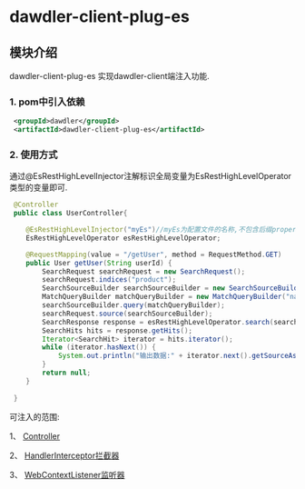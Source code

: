 # dawdler-client-plug-es

## 模块介绍

dawdler-client-plug-es 实现dawdler-client端注入功能.

### 1. pom中引入依赖

```xml
 <groupId>dawdler</groupId>
 <artifactId>dawdler-client-plug-es</artifactId>
```

### 2. 使用方式

通过@EsRestHighLevelInjector注解标识全局变量为EsRestHighLevelOperator类型的变量即可.

```java
 @Controller
 public class UserController{

    @EsRestHighLevelInjector("myEs")//myEs为配置文件的名称,不包含后缀properties
    EsRestHighLevelOperator esRestHighLevelOperator;

    @RequestMapping(value = "/getUser", method = RequestMethod.GET)
    public User getUser(String userId) {
        SearchRequest searchRequest = new SearchRequest();
        searchRequest.indices("product");
        SearchSourceBuilder searchSourceBuilder = new SearchSourceBuilder();
        MatchQueryBuilder matchQueryBuilder = new MatchQueryBuilder("name", "电冰箱");
        searchSourceBuilder.query(matchQueryBuilder);
        searchRequest.source(searchSourceBuilder);
        SearchResponse response = esRestHighLevelOperator.search(searchRequest, RequestOptions.DEFAULT);//使用esRestHighLevelOperator对象
        SearchHits hits = response.getHits();
        Iterator<SearchHit> iterator = hits.iterator();
        while (iterator.hasNext()) {
            System.out.println("输出数据:" + iterator.next().getSourceAsString());
        }
        return null;
    }
 
 }

```

可注入的范围:

1、 [Controller](../../dawdler-client-plug/README.md#2-1-创建Controller)

2、 [HandlerInterceptor拦截器](../../dawdler-server/README.md#3-dawdler服务器启动销毁监听器)

3、 [WebContextListener监听器](../../dawdler-core/README.md#2-RemoteService注解)
